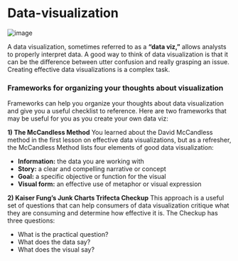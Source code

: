 # Data-visualization
![image](https://user-images.githubusercontent.com/92245436/141315489-c2b839cf-b7dc-4913-8997-320f58f9587a.png)


A data visualization, sometimes referred to as a **“data viz,”** allows analysts to properly interpret data. A good way to think of data visualization is that it can be the difference between utter confusion and really grasping an issue. Creating effective data visualizations is a complex task. 

### Frameworks for organizing your thoughts about visualization
Frameworks can help you organize your thoughts about data visualization and give you a useful checklist to reference. Here are two frameworks that may be useful for you as you create your own data viz: 

**1) The McCandless Method**
You learned about the David McCandless method in the first lesson on effective data visualizations, but as a refresher, the McCandless Method lists four elements of good data visualization: 
- **Information:** the data you are working with
- **Story:** a clear and compelling narrative or concept
- **Goal:** a specific objective or function for the visual
- **Visual form:** an effective use of metaphor or visual expression

**2) Kaiser Fung’s Junk Charts Trifecta Checkup**
This approach is a useful set of questions that can help consumers of data visualization critique what they are consuming and determine how effective it is. The Checkup has three questions:
- What is the practical question? 
- What does the data say?
- What does the visual say? 
